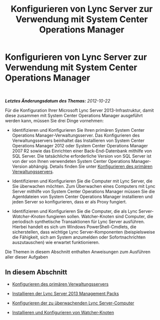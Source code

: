 ﻿---
title: Konfigurieren von Lync Server zur Verwendung mit System Center Operations Manager
TOCTitle: Konfigurieren von Lync Server zur Verwendung mit System Center Operations Manager
ms:assetid: b55a24ab-648b-4142-b3cd-3792860ba872
ms:mtpsurl: https://technet.microsoft.com/de-de/library/JJ205188(v=OCS.15)
ms:contentKeyID: 49295155
ms.date: 05/19/2016
mtps_version: v=OCS.15
ms.translationtype: HT
---

# Konfigurieren von Lync Server zur Verwendung mit System Center Operations Manager

 

_**Letztes Änderungsdatum des Themas:** 2012-10-22_

Für die Konfiguration Ihrer Microsoft Lync Server 2013-Infrastruktur, damit diese zusammen mit System Center Operations Manager ausgeführt werden kann, müssen Sie drei Dinge vornehmen:

  - Identifizieren und Konfigurieren Sie Ihren primären System Center Operations Manager-Verwaltungsserver. Das Konfigurieren des Verwaltungsservers beinhaltet das Installieren von System Center Operations Manager 2012 oder System Center Operations Manager 2007 R2 sowie das Einrichten einer Back-End-Datenbank mithilfe von SQL Server. Die tatsächliche erforderliche Version von SQL Server ist von der von Ihnen verwendeten System Center Operations Manager-Version abhängig. Details finden Sie unter [Konfigurieren des primären Verwaltungsservers](lync-server-2013-configuring-the-primary-management-server.md).

  - Identifizieren und Konfigurieren Sie die Computer mit Lync Server, die Sie überwachen möchten. Zum Überwachen eines Computers mit Lync Server mithilfe von System Center Operations Manager müssen Sie die Agentdateien von System Center Operations Manager installieren und jeden Server so konfigurieren, dass er als Proxy fungiert.

  - Identifizieren und Konfigurieren Sie die Computer, die als Lync Server-*Watcher-Knoten* fungieren sollen. Watcher-Knoten sind Computer, die periodisch synthetische Transaktionen für Lync Server ausführen. Hierbei handelt es sich um Windows PowerShell-Cmdlets, die sicherstellen, dass wichtige Lync Server-Komponenten (beispielsweise die Fähigkeit, sich am System anzumelden oder Sofortnachrichten auszutauschen) wie erwartet funktionieren.

Die Themen in diesem Abschnitt enthalten Anweisungen zum Ausführen aller dieser Aufgaben

## In diesem Abschnitt

  - [Konfigurieren des primären Verwaltungsservers](lync-server-2013-configuring-the-primary-management-server.md)

  - [Installieren der Lync Server 2013 Management Packs](lync-server-2013-installing-the-lync-server-2013-management-packs.md)

  - [Konfigurieren der zu überwachenden Lync Server-Computer](lync-server-2013-configuring-the-lync-server-computers-that-will-be-monitored.md)

  - [Installieren und Konfigurieren von Watcher-Knoten](lync-server-2013-installing-and-configuring-watcher-nodes.md)

